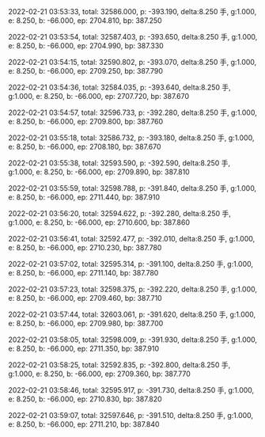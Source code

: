 2022-02-21 03:53:33, total: 32586.000, p: -393.190, delta:8.250 手, g:1.000, e: 8.250, b: -66.000, ep: 2704.810, bp: 387.250

2022-02-21 03:53:54, total: 32587.403, p: -393.650, delta:8.250 手, g:1.000, e: 8.250, b: -66.000, ep: 2704.990, bp: 387.330

2022-02-21 03:54:15, total: 32590.802, p: -393.070, delta:8.250 手, g:1.000, e: 8.250, b: -66.000, ep: 2709.250, bp: 387.790

2022-02-21 03:54:36, total: 32584.035, p: -393.640, delta:8.250 手, g:1.000, e: 8.250, b: -66.000, ep: 2707.720, bp: 387.670

2022-02-21 03:54:57, total: 32596.733, p: -392.280, delta:8.250 手, g:1.000, e: 8.250, b: -66.000, ep: 2709.800, bp: 387.760

2022-02-21 03:55:18, total: 32586.732, p: -393.180, delta:8.250 手, g:1.000, e: 8.250, b: -66.000, ep: 2708.180, bp: 387.670

2022-02-21 03:55:38, total: 32593.590, p: -392.590, delta:8.250 手, g:1.000, e: 8.250, b: -66.000, ep: 2709.890, bp: 387.810

2022-02-21 03:55:59, total: 32598.788, p: -391.840, delta:8.250 手, g:1.000, e: 8.250, b: -66.000, ep: 2711.440, bp: 387.910

2022-02-21 03:56:20, total: 32594.622, p: -392.280, delta:8.250 手, g:1.000, e: 8.250, b: -66.000, ep: 2710.600, bp: 387.860

2022-02-21 03:56:41, total: 32592.477, p: -392.010, delta:8.250 手, g:1.000, e: 8.250, b: -66.000, ep: 2710.230, bp: 387.780

2022-02-21 03:57:02, total: 32595.314, p: -391.100, delta:8.250 手, g:1.000, e: 8.250, b: -66.000, ep: 2711.140, bp: 387.780

2022-02-21 03:57:23, total: 32598.375, p: -392.220, delta:8.250 手, g:1.000, e: 8.250, b: -66.000, ep: 2709.460, bp: 387.710

2022-02-21 03:57:44, total: 32603.061, p: -391.620, delta:8.250 手, g:1.000, e: 8.250, b: -66.000, ep: 2709.980, bp: 387.700

2022-02-21 03:58:05, total: 32598.009, p: -391.930, delta:8.250 手, g:1.000, e: 8.250, b: -66.000, ep: 2711.350, bp: 387.910

2022-02-21 03:58:25, total: 32592.835, p: -392.800, delta:8.250 手, g:1.000, e: 8.250, b: -66.000, ep: 2709.360, bp: 387.770

2022-02-21 03:58:46, total: 32595.917, p: -391.730, delta:8.250 手, g:1.000, e: 8.250, b: -66.000, ep: 2710.830, bp: 387.820

2022-02-21 03:59:07, total: 32597.646, p: -391.510, delta:8.250 手, g:1.000, e: 8.250, b: -66.000, ep: 2711.210, bp: 387.840
